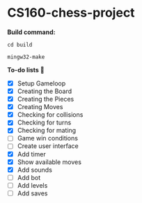 # CS160-chess-project


**Build command:**

```
cd build

mingw32-make
```

**To-do lists 🎉**

- [x] Setup Gameloop
- [x] Creating the Board
- [x] Creating the Pieces
- [x] Creating Moves
- [x] Checking for collisions
- [x] Checking for turns
- [x] Checking for mating
- [ ] Game win conditions
- [ ] Create user interface
- [x] Add timer
- [x] Show available moves
- [x] Add sounds
- [ ] Add bot
- [ ] Add levels
- [ ] Add saves
